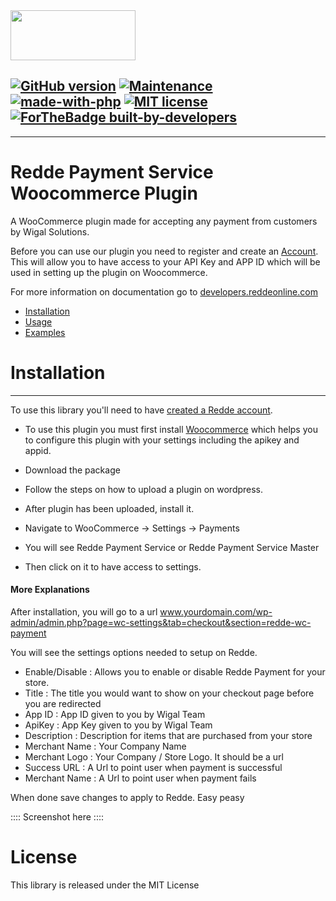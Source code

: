<img src="https://www.reddeonline.com/assets/img/redde-logo.png" data-canonical-src="https://www.reddeonline.com/assets/img/redde-logo.png" width="200" height="80" />

[![GitHub version](https://d25lcipzij17d.cloudfront.net/badge.svg?id=gh&type=6&v=1.0&x2=0)](https://github.com/wigalsolutionsltd/woocommerce-redde-payment-service)
[![Maintenance](https://img.shields.io/badge/Maintained%3F-yes-green.svg)](https://github.com/wigalsolutionsltd/woocommerce-redde-payment-service)
[![made-with-php](https://img.shields.io/badge/Made%20with-PHP-1f425f.svg)](https://www.php.net/)
[![MIT license](https://img.shields.io/badge/License-MIT-blue.svg)](https://github.com/wigalsolutionsltd/woocommerce-redde-payment-service)
[![ForTheBadge built-by-developers](http://ForTheBadge.com/images/badges/built-by-developers.svg)](https://www.reddeonline.com/)
---------------------------------------------------------------------------
---------------------------------------------------------------------------
# Redde Payment Service Woocommerce Plugin
A WooCommerce plugin made for accepting any payment from customers by Wigal Solutions.

Before you can use our plugin you need to register and create an [Account](https://app.reddeonline.com/register). This will allow you to have access to your API Key and APP ID which will be used in setting up the plugin on Woocommerce.

For more information on documentation go to [developers.reddeonline.com](https://developers.reddeonline.com/rest-api.html)

 * [Installation](#installation)
 * [Usage](#usage)
 * [Examples](#examples)
 
# Installation
---------------------

To use this library you'll need to have [created a Redde account](https://app.reddeonline.com/register). 

* To use this plugin you must first install [Woocommerce](https://wordpress.org/plugins/woocommerce/) which helps you to configure this plugin with your settings including the apikey and appid.

* Download the package
* Follow the steps on how to upload a plugin on wordpress.
* After plugin has been uploaded, install it.
* Navigate to WooCommerce -> Settings -> Payments
* You will see Redde Payment Service or Redde Payment Service Master
* Then click on it to have access to settings. 


#### More Explanations

After installation, you will go to a url www.yourdomain.com/wp-admin/admin.php?page=wc-settings&tab=checkout&section=redde-wc-payment

You will see the settings options needed to setup on Redde.

* Enable/Disable : Allows you to enable or disable Redde Payment for your store.
* Title : The title you would want to show on your checkout page before you are redirected
* App ID : App ID given to you by Wigal Team
* ApiKey : App Key given to you by Wigal Team
* Description : Description for items that are purchased from your store
* Merchant Name : Your Company Name
* Merchant Logo : Your Company / Store Logo. It should be a url
* Success URL : A Url to point user when payment is successful
* Merchant Name : A Url to point user when payment fails

When done save changes to apply to Redde. Easy peasy


:::: Screenshot here ::::


# License
This library is released under the MIT License